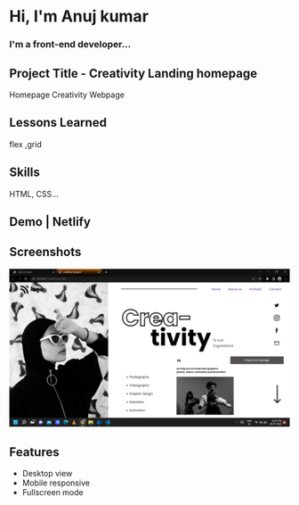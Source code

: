# Hi, I'm Anuj kumar

### I'm a front-end developer...

## Project Title - Creativity Landing homepage

Homepage Creativity Webpage

## Lessons Learned

flex ,grid

## Skills

HTML, CSS...

## Demo | Netlify

## Screenshots

![Screenshot (242)](thumbnail.png)

## Features

- Desktop view
- Mobile responsive
- Fullscreen mode

#
